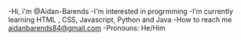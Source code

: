 -Hi, i'm @Aidan-Barends
-I'm interested in progrmming
-I’m currently learning HTML , CSS, Javascript, Python and Java
-How to reach me aidanbarends84@gmail.com
-Pronouns: He/Him
 
